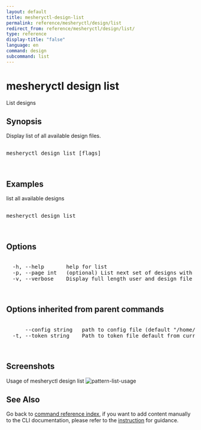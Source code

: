 ```yaml
---
layout: default
title: mesheryctl-design-list
permalink: reference/mesheryctl/design/list
redirect_from: reference/mesheryctl/design/list/
type: reference
display-title: "false"
language: en
command: design
subcommand: list
---
```


# mesheryctl design list

List designs

## Synopsis

Display list of all available design files.
<pre class='codeblock-pre'>
<div class='codeblock'>
mesheryctl design list [flags]

</div>
</pre> 

## Examples

list all available designs
<pre class='codeblock-pre'>
<div class='codeblock'>
mesheryctl design list

</div>
</pre> 

## Options

<pre class='codeblock-pre'>
<div class='codeblock'>
  -h, --help       help for list
  -p, --page int   (optional) List next set of designs with --page (default = 1) (default 1)
  -v, --verbose    Display full length user and design file identifiers

</div>
</pre>

## Options inherited from parent commands

<pre class='codeblock-pre'>
<div class='codeblock'>
      --config string   path to config file (default "/home/runner/.meshery/config.yaml")
  -t, --token string    Path to token file default from current context

</div>
</pre>

## Screenshots

Usage of mesheryctl design list
![pattern-list-usage](/assets/img/mesheryctl/patternList.png)

## See Also

Go back to [command reference index](/reference/mesheryctl/), if you want to add content manually to the CLI documentation, please refer to the [instruction](/project/contributing/contributing-cli#preserving-manually-added-documentation) for guidance.
